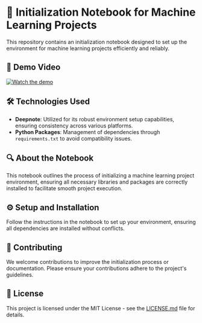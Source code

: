 # 🚀 Initialization Notebook for Machine Learning Projects

This repository contains an initialization notebook designed to set up the environment for machine learning projects efficiently and reliably.

## 🎥 Demo Video
[![Watch the demo](https://img.youtube.com/vi/lnS8tbf_jOs/0.jpg)]([https://youtu.be/lnS8tbf_jOs](https://youtu.be/YzJGD5ro3as))

## 🛠 Technologies Used
- **Deepnote**: Utilized for its robust environment setup capabilities, ensuring consistency across various platforms.
- **Python Packages**: Management of dependencies through `requirements.txt` to avoid compatibility issues.

## 🔍 About the Notebook
This notebook outlines the process of initializing a machine learning project environment, ensuring all necessary libraries and packages are correctly installed to facilitate smooth project execution.

## ⚙️ Setup and Installation
Follow the instructions in the notebook to set up your environment, ensuring all dependencies are installed without conflicts.

## 🤝 Contributing
We welcome contributions to improve the initialization process or documentation. Please ensure your contributions adhere to the project's guidelines.

## 📜 License
This project is licensed under the MIT License - see the [LICENSE.md](LICENSE.md) file for details.
